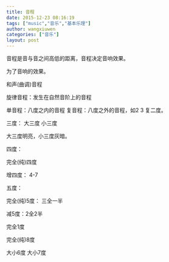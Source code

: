 ```yaml
---
title: 音程
date: 2015-12-23 08:16:19
tags: ["music","音乐","基本乐理"]
author: wangxiuwen
categories: ["音乐"]
layout: post
---
```


音程是音与音之间高低的距离，音程决定音响效果。

为了音响的效果。

和声(曲调)音程

旋律音程：发生在自然音阶上的音程


单音程：八度之内的音程
复音程：八度之外的音程，如2 3 复二度。


三度： 大三度 小三度


大三度明亮，小三度灰暗。


四度：

完全(纯)四度

增四度： 4-7


五度：

完全(纯)5度： 三全一半

减5度：2全2半


完全1度

完全(纯)8度


大小6度
大小7度





